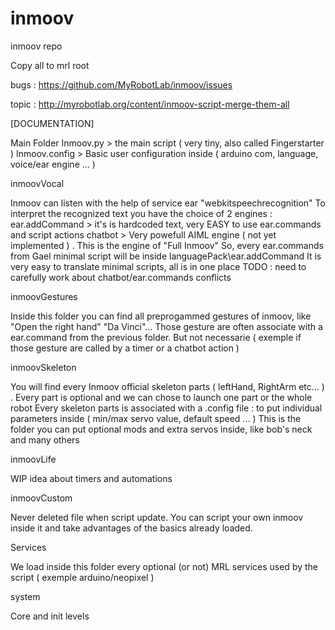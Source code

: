 
# inmoov
inmoov repo

Copy all to mrl root

bugs : https://github.com/MyRobotLab/inmoov/issues

topic : http://myrobotlab.org/content/inmoov-script-merge-them-all

[DOCUMENTATION]

Main Folder
Inmoov.py > the main script ( very tiny, also called Fingerstarter )
Inmoov.config > Basic user configuration inside ( arduino com, language, voice/ear engine ... )

inmoovVocal

Inmoov can listen with the help of service ear "webkitspeechrecognition"
To interpret the recognized text you have the choice of 2 engines :
ear.addCommand > it's is hardcoded text, very EASY to use ear.commands and script actions
chatbot > Very powefull AIML engine ( not yet implemented ) . This is the engine of "Full Inmoov"
So, every ear.commands from Gael minimal script will be inside languagePack\ear.addCommand
It is very easy to translate minimal scripts, all is in one place
TODO : need to carefully work about chatbot/ear.commands conflicts

inmoovGestures

Inside this folder you can find all preprogammed gestures of inmoov, like "Open the right hand" "Da Vinci"...
Those gesture are often associate with a ear.command from the previous folder. But not necessarie ( exemple if those gesture are called by a timer or a chatbot action )

inmoovSkeleton

You will find every Inmoov official skeleton parts ( leftHand, RightArm etc... ) .
Every part is optional and we can chose to launch one part or the whole robot
Every skeleton parts is associated with a .config file : to put individual parameters inside ( min/max servo value, default speed ... )
This is the folder you can put optional mods and extra servos inside, like bob's neck and many others

inmoovLife

WIP idea about timers and automations

inmoovCustom

Never deleted file when script update. You can script your own inmoov inside it and take advantages of the basics already loaded.

Services

We load inside this folder every optional (or not) MRL services used by the script ( exemple arduino/neopixel )

system

Core and init levels
